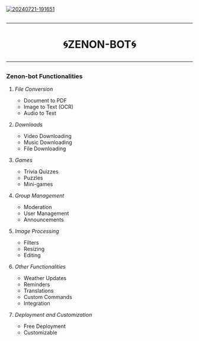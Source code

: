 

 <a href="https://ibb.co/b5642Sg"><img src="https://i.ibb.co/Kx5tLMj/20240721-191651.jpg" alt="20240721-191651" border="0"></a>

##
---

<h1 align="center">🌀ZENON-BOT🌀</p>

---
##

### Zenon-bot Functionalities

1. *File Conversion*
   - Document to PDF
   - Image to Text (OCR)
   - Audio to Text

2. *Downloads*
   - Video Downloading
   - Music Downloading
   - File Downloading

3. *Games*
   - Trivia Quizzes
   - Puzzles
   - Mini-games

4. *Group Management*
   - Moderation
   - User Management
   - Announcements

5. *Image Processing*
   - Filters
   - Resizing
   - Editing

6. *Other Functionalities*
   - Weather Updates
   - Reminders
   - Translations
   - Custom Commands
   - Integration

7. *Deployment and Customization*
   - Free Deployment
   - Customizable